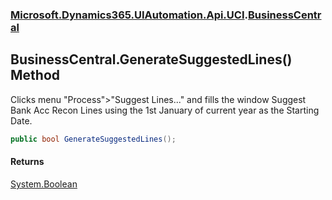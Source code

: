 ### [Microsoft.Dynamics365.UIAutomation.Api.UCI](Microsoft.Dynamics365.UIAutomation.Api.UCI.md 'Microsoft.Dynamics365.UIAutomation.Api.UCI').[BusinessCentral](BusinessCentral.md 'Microsoft.Dynamics365.UIAutomation.Api.UCI.BusinessCentral')

## BusinessCentral.GenerateSuggestedLines() Method

Clicks menu "Process">"Suggest Lines..." and fills the window Suggest Bank Acc Recon Lines using the 1st January of current year as the Starting Date.

```csharp
public bool GenerateSuggestedLines();
```

#### Returns
[System.Boolean](https://docs.microsoft.com/en-us/dotnet/api/System.Boolean 'System.Boolean')